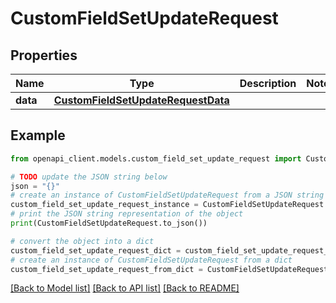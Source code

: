 # CustomFieldSetUpdateRequest


## Properties

Name | Type | Description | Notes
------------ | ------------- | ------------- | -------------
**data** | [**CustomFieldSetUpdateRequestData**](CustomFieldSetUpdateRequestData.md) |  | 

## Example

```python
from openapi_client.models.custom_field_set_update_request import CustomFieldSetUpdateRequest

# TODO update the JSON string below
json = "{}"
# create an instance of CustomFieldSetUpdateRequest from a JSON string
custom_field_set_update_request_instance = CustomFieldSetUpdateRequest.from_json(json)
# print the JSON string representation of the object
print(CustomFieldSetUpdateRequest.to_json())

# convert the object into a dict
custom_field_set_update_request_dict = custom_field_set_update_request_instance.to_dict()
# create an instance of CustomFieldSetUpdateRequest from a dict
custom_field_set_update_request_from_dict = CustomFieldSetUpdateRequest.from_dict(custom_field_set_update_request_dict)
```
[[Back to Model list]](../README.md#documentation-for-models) [[Back to API list]](../README.md#documentation-for-api-endpoints) [[Back to README]](../README.md)


